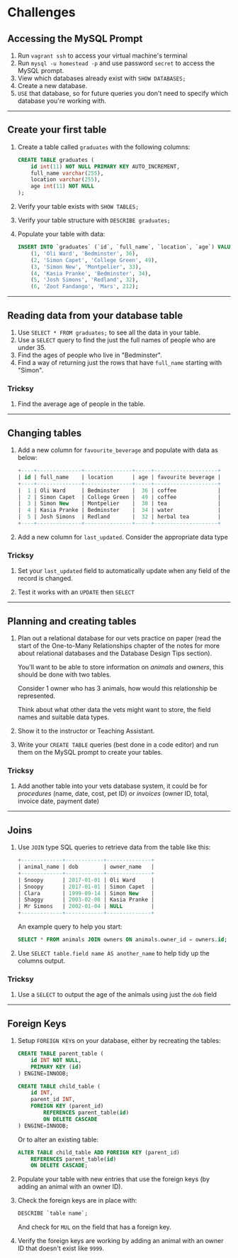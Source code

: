 # Challenges

## Accessing the MySQL Prompt

1. Run `vagrant ssh` to access your virtual machine's terminal
1. Run `mysql -u homestead -p` and use password `secret` to access the MySQL prompt.
1. View which databases already exist with `SHOW DATABASES;`
1. Create a new database.
1. `USE` that database, so for future queries you don't need to specify which database you're working with.

---

## Create your first table

1. Create a table called `graduates` with the following columns:

    ```sql
    CREATE TABLE graduates (
        id int(11) NOT NULL PRIMARY KEY AUTO_INCREMENT,
        full_name varchar(255),
        location varchar(255),
        age int(11) NOT NULL
    );
    ```

1. Verify your table exists with `SHOW TABLES;`

1. Verify your table structure with `DESCRIBE graduates;`

1. Populate your table with data:

    ```sql
    INSERT INTO `graduates` (`id`, `full_name`, `location`, `age`) VALUES
        (1, 'Oli Ward', 'Bedminster', 36),
        (2, 'Simon Capet', 'College Green', 49),
        (3, 'Simon New', 'Montpelier', 33),
        (4, 'Kasia Pranke', 'Bedminster', 34),
        (5, 'Josh Simons', 'Redland', 32),
        (6, 'Zoot Fandango', 'Mars', 212);
    ```

---

## Reading data from your database table

1. Use `SELECT * FROM graduates;` to see all the data in your table.
1. Use a `SELECT` query to find the just the full names of people who are under 35.
1. Find the ages of people who live in "Bedminster".
1. Find a way of returning just the rows that have `full_name` starting with "Simon".

### Tricksy

1. Find the average age of people in the table.

---

## Changing tables

1. Add a new column for `favourite_beverage` and populate with data as below:

    ```sql
    +----+--------------+---------------+-----+--------------------+
    | id | full_name    | location      | age | favourite beverage |
    +----+--------------+---------------+-----+--------------------+
    |  1 | Oli Ward     | Bedminster    |  36 | coffee             |
    |  2 | Simon Capet  | College Green |  49 | coffee             |
    |  3 | Simon New    | Montpelier    |  38 | tea                |
    |  4 | Kasia Pranke | Bedminster    |  34 | water              |
    |  5 | Josh Simons  | Redland       |  32 | herbal tea         |
    +----+--------------+---------------+-----+--------------------+
    ```

1. Add a new column for `last_updated`. Consider the appropriate data type

### Tricksy

1. Set your `last_updated` field to automatically update when any field of the record is changed.

1. Test it works with an `UPDATE` then `SELECT`

---

## Planning and creating tables

1. Plan out a relational database for our vets practice on paper (read the start of the One-to-Many Relationships chapter of the notes for more about relational databases and the Database Design Tips section).

    You'll want to be able to store information on *animals* and *owners*, this should be done with two tables.

    Consider 1 owner who has 3 animals, how would this relationship be represented.

    Think about what other data the vets might want to store, the field names and suitable data types.

1. Show it to the instructor or Teaching Assistant.

1. Write your `CREATE TABLE` queries (best done in a code editor) and run them on the MySQL prompt to create your tables.

### Tricksy

1. Add another table into your vets database system, it could be for *procedures* (name, date, cost, pet ID) or  *invoices* (owner ID, total, invoice date, payment date)

---

## Joins

1. Use `JOIN` type SQL queries to retrieve data from the table like this:

    ```sql
    +-------------+------------+--------------+
    | animal_name | dob        | owner_name   |
    +-------------+------------+--------------+
    | Snoopy      | 2017-01-01 | Oli Ward     |
    | Snoopy      | 2017-01-01 | Simon Capet  |
    | Clara       | 1999-09-14 | Simon New    |
    | Shaggy      | 2003-02-08 | Kasia Pranke |
    | Mr Simons   | 2002-01-04 | NULL         |
    +-------------+------------+--------------+
    ```

    An example query to help you start:

    ```sql
    SELECT * FROM animals JOIN owners ON animals.owner_id = owners.id;
    ```

1. Use `SELECT table.field name AS another_name` to help tidy up the columns output.

### Tricksy

1. Use a `SELECT` to output the age of the animals using just the `dob` field

---

## Foreign Keys

1. Setup `FOREIGN KEY`s on your database, either by recreating the tables:

    ```sql
    CREATE TABLE parent_table (
        id INT NOT NULL,
        PRIMARY KEY (id)
    ) ENGINE=INNODB;

    CREATE TABLE child_table (
        id INT,
        parent_id INT,
        FOREIGN KEY (parent_id)
            REFERENCES parent_table(id)
            ON DELETE CASCADE
    ) ENGINE=INNODB;
    ```

    Or to alter an existing table:

    ```sql
    ALTER TABLE child_table ADD FOREIGN KEY (parent_id)
        REFERENCES parent_table(id)
        ON DELETE CASCADE;
    ```

1. Populate your table with new entries that use the foreign keys (by adding an animal with an owner ID).

1. Check the foreign keys are in place with:

    ```sql
    DESCRIBE `table name`;
    ```

    And check for `MUL` on the field that has a foreign key.

1. Verify the foreign keys are working by adding an animal with an owner ID that doesn't exist like `9999`.
